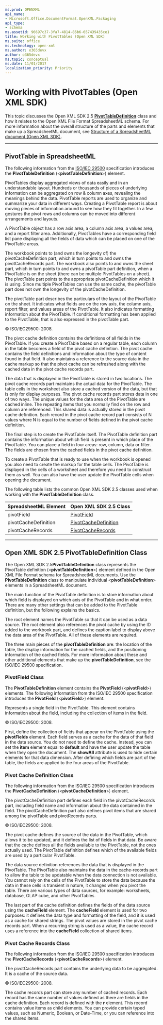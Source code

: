 ```yaml
---
ms.prod: OPENXML
api_name:
- Microsoft.Office.DocumentFormat.OpenXML.Packaging
api_type:
- schema
ms.assetid: 96697c37-3fa7-4814-85b6-657439435ce1
title: Working with PivotTables (Open XML SDK)
ms.suite: office
ms.technology: open-xml
ms.author: o365devx
author: o365devx
ms.topic: conceptual
ms.date: 11/01/2017
localization_priority: Priority
---
```

# Working with PivotTables (Open XML SDK)

This topic discusses the Open XML SDK 2.5 **[PivotTableDefinition](https://msdn.microsoft.com/library/office/documentformat.openxml.spreadsheet.pivottabledefinition.aspx)** class and how it
relates to the Open XML File Format SpreadsheetML schema. For more
information about the overall structure of the parts and elements that
make up a SpreadsheetML document, see <span sdata="link">[Structure of a
SpreadsheetML document (Open XML SDK)](structure-of-a-spreadsheetml-document.md).


--------------------------------------------------------------------------------
## PivotTable in SpreadsheetML 
The following information from the [ISO/IEC 29500](https://www.iso.org/iso/iso_catalogue/catalogue_tc/catalogue_detail.htm?csnumber=51463)
specification introduces the **PivotTableDefinition** (\<**pivotTableDefinition**\>) element.

PivotTables display aggregated views of data easily and in an
understandable layout. Hundreds or thousands of pieces of underlying
information can be aggregated on row & column axes, revealing the
meanings behind the data. PivotTable reports are used to organize and
summarize your data in different ways. Creating a PivotTable report is
about moving pieces of information around to see how they fit together.
In a few gestures the pivot rows and columns can be moved into different
arrangements and layouts.

A PivotTable object has a row axis area, a column axis area, a values
area, and a report filter area. Additionally, PivotTables have a
corresponding field list pane displaying all the fields of data which
can be placed on one of the PivotTable areas.

The workbook points to (and owns the longevity of) the
pivotCacheDefinition part, which in turn points to and owns the
pivotCacheRecords part. The workbook also points to and owns the sheet
part, which in turn points to and owns a pivotTable part definition,
when a PivotTable is on the sheet (there can be multiple PivotTables on
a sheet). The pivotTable part points to the appropriate
pivotCacheDefinition which it is using. Since multiple PivotTables can
use the same cache, the pivotTable part does not own the longevity of
the pivotCacheDefinition.

The pivotTable part describes the particulars of the layout of the
PivotTable on the sheet. It indicates what fields are on the row axis,
the column axis, report filter, and values areas of the PivotTable. It
also indicates formatting information about the PivotTable. If
conditional formatting has been applied to the PivotTable, that is also
expressed in the pivotTable part.

© ISO/IEC29500: 2008.

The pivot cache definition contains the definitions of all fields in the
PivotTable. If you create a PivotTable based on a regular table, each
column in the table becomes a field of the pivot cache definition. The
pivot cache contains the field definitions and information about the
type of content found in that field. It also maintains a reference to
the source data in the cache markup so that the pivot cache can be
refreshed along with the cached data in the pivot cache records part.

The data that is displayed in the PivotTable is stored in two locations.
The pivot cache records part maintains the actual data for the
PivotTable. The table cells in the worksheet also store a cached version
of the data, but that is only for display purposes. The pivot cache
records part stores data in one of two ways. The unique values for the
data area of the PivotTable are cached inline. The repeating items that
you normally find on the row and column are referenced. This shared data
is actually stored in the pivot cache definition. Each record in the
pivot cache record part consists of N values where N is equal to the
number of fields defined in the pivot cache definition.

The final step is to create the PivotTable itself. The PivotTable
definition part contains the information about which field is present in
which place of the PivotTable. You can place a field in four areas: row,
column, data or filter. The fields are chosen from the cached fields in
the pivot cache definition.

To create a PivotTable that is ready to use when the workbook is opened
you also need to create the markup for the table cells. The PivotTable
is displayed in the cells of a worksheet and therefore you need to
construct them as well. You can also have the user update the PivotTable
cells when opening the document.

The following table lists the common Open XML SDK 2.5 classes used when
working with the **PivotTableDefinition**
class.


| **SpreadsheetML Element** |                                                      **Open XML SDK 2.5 Class**                                                      |
|---------------------------|--------------------------------------------------------------------------------------------------------------------------------------|
|        pivotField         |           [PivotField](https://msdn.microsoft.com/library/office/documentformat.openxml.spreadsheet.pivotfield.aspx)           |
|   pivotCacheDefinition    | [PivotCacheDefinition](https://msdn.microsoft.com/library/office/documentformat.openxml.spreadsheet.pivotcachedefinition.aspx) |
|     pivotCacheRecords     |    [PivotCacheRecords](https://msdn.microsoft.com/library/office/documentformat.openxml.spreadsheet.pivotcacherecords.aspx)    |

--------------------------------------------------------------------------------
## Open XML SDK 2.5 PivotTableDefinition Class 
The Open XML SDK 2.5**PivotTableDefinition**
class represents the PivotTable definition (\<**pivotTableDefinition**\>) element defined in the
Open XML File Format schema for SpreadsheetML documents. Use the **PivotTableDefinition** class to manipulate
individual \<**pivotTableDefinition**\>
elements in a SpreadsheetML document.

The main function of the PivotTable definition is to store information
about which field is displayed on which axis of the PivotTable and in
what order. There are many other settings that can be added to the
PivotTable definition, but the following explains the basics.

The root element names the PivotTable so that it can be used as a data
source. The root element also references the pivot cache by using the ID
added to the workbook part, and defines the caption label to display
above the data area of the PivotTable. All of these elements are
required.

The three main pieces of the **pivotTableDefinition** are: the location of the
table, the display information for the cached fields, and the
positioning information of the cached fields. For more information about
these and other additional elements that make up the **pivotTableDefinition**, see the ISO/IEC 29500
specification.

### PivotField Class

The **PivotTableDefinition** element contains
the **PivotField** (\<**pivotField**\>) elements. The following information
from the ISO/IEC 29500 specification introduces the **PivotField** (\<**pivotField**\>) element.

Represents a single field in the PivotTable. This element contains
information about the field, including the collection of items in the
field.

© ISO/IEC29500: 2008.

First, define the collection of fields that appear on the PivotTable
using the **pivotFields** element. Each field
serves as a cache for the data of that field in the data source. You do
not need to define the cache. Instead, you can set the **item** element equal to **default** and have the user update the table when
they open the document. The **showAll**
attribute is used to hide certain elements for that data dimension.
After defining which fields are part of the table, the fields are
applied to the four areas of the PivotTable.

### Pivot Cache Definition Class

The following information from the ISO/IEC 29500 specification
introduces the **PivotCacheDefinition**
(\<**pivotCacheDefinition**\>) element.

The pivotCacheDefinition part defines each field in the
pivotCacheRecords part, including field name and information about the
data contained in the field. The pivotCacheDefinition part also defines
pivot items that are shared among the pivotTable and pivotRecords parts.

© ISO/IEC29500: 2008.

The pivot cache defines the source of the data in the PivotTable, which
allows it to be updated, and it defines the list of fields in that data.
Be aware that the cache defines all the fields available to the
PivotTable, not the ones actually used. The PivotTable definition
defines which of the available fields are used by a particular
PivotTable.

The data source definition references the data that is displayed in the
PivotTable. The PivotTable also maintains the data in the cache-records
part to allow the table to be updatable when the data connection is not
available. You cannot rely on the cells of the PivotTable to store the
data because the data in these cells is transient in nature, it changes
when you pivot the table. There are various types of data sources, for
example: worksheets, database, OLAP cube, and other PivotTables.

The last part of the cache definition defines the fields of the data
source using the **cacheField** element. The
**cacheField** element is used for two
purposes: it defines the data type and formatting of the field, and it
is used as a cache for shared strings. The pivot values are stored in
the pivot cache records part. When a recurring string is used as a
value, the cache record uses a reference into the **cacheField** collection of shared items.

### Pivot Cache Records Class

The following information from the ISO/IEC 29500 specification
introduces the **PivotCacheRecords** (\<**pivotCacheRecords**\>) element.

The pivotCacheRecords part contains the underlying data to be
aggregated. It is a cache of the source data.

© ISO/IEC29500: 2008.

The cache records part can store any number of cached records. Each
record has the same number of values defined as there are fields in the
cache definition. Each record is defined with the **r** element. This record contains value items as
child elements. You can provide certain typed values, such as Numeric,
Boolean, or Date-Time, or you can reference into the shared items.
